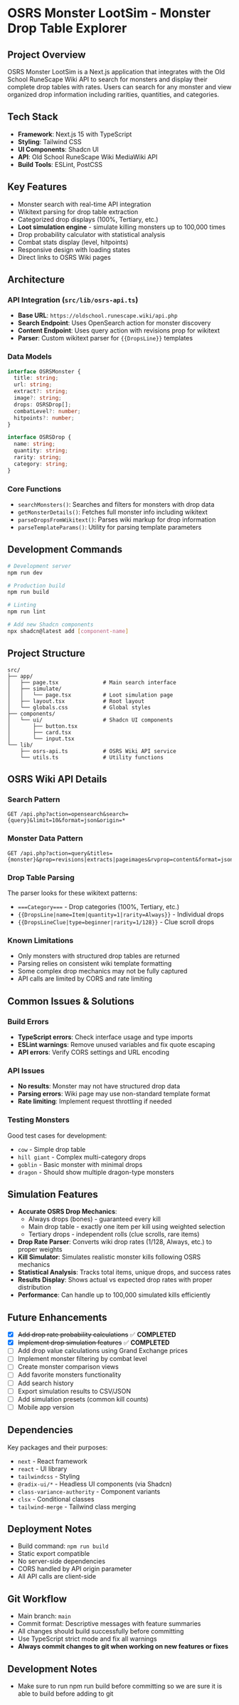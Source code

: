 # OSRS Monster LootSim - Monster Drop Table Explorer

## Project Overview
OSRS Monster LootSim is a Next.js application that integrates with the Old School RuneScape Wiki API to search for monsters and display their complete drop tables with rates. Users can search for any monster and view organized drop information including rarities, quantities, and categories.

## Tech Stack
- **Framework**: Next.js 15 with TypeScript
- **Styling**: Tailwind CSS
- **UI Components**: Shadcn UI
- **API**: Old School RuneScape Wiki MediaWiki API
- **Build Tools**: ESLint, PostCSS

## Key Features
- Monster search with real-time API integration
- Wikitext parsing for drop table extraction
- Categorized drop displays (100%, Tertiary, etc.)
- **Loot simulation engine** - simulate killing monsters up to 100,000 times
- Drop probability calculator with statistical analysis
- Combat stats display (level, hitpoints)
- Responsive design with loading states
- Direct links to OSRS Wiki pages

## Architecture

### API Integration (`src/lib/osrs-api.ts`)
- **Base URL**: `https://oldschool.runescape.wiki/api.php`
- **Search Endpoint**: Uses OpenSearch action for monster discovery
- **Content Endpoint**: Uses query action with revisions prop for wikitext
- **Parser**: Custom wikitext parser for `{{DropsLine}}` templates

### Data Models
```typescript
interface OSRSMonster {
  title: string;
  url: string;
  extract?: string;
  image?: string;
  drops: OSRSDrop[];
  combatLevel?: number;
  hitpoints?: number;
}

interface OSRSDrop {
  name: string;
  quantity: string;
  rarity: string;
  category: string;
}
```

### Core Functions
- `searchMonsters()`: Searches and filters for monsters with drop data
- `getMonsterDetails()`: Fetches full monster info including wikitext
- `parseDropsFromWikitext()`: Parses wiki markup for drop information
- `parseTemplateParams()`: Utility for parsing template parameters

## Development Commands
```bash
# Development server
npm run dev

# Production build
npm run build

# Linting
npm run lint

# Add new Shadcn components
npx shadcn@latest add [component-name]
```

## Project Structure
```
src/
├── app/
│   ├── page.tsx              # Main search interface
│   ├── simulate/
│   │   └── page.tsx          # Loot simulation page
│   ├── layout.tsx            # Root layout
│   └── globals.css           # Global styles
├── components/
│   └── ui/                   # Shadcn UI components
│       ├── button.tsx
│       ├── card.tsx
│       └── input.tsx
└── lib/
    ├── osrs-api.ts           # OSRS Wiki API service
    └── utils.ts              # Utility functions
```

## OSRS Wiki API Details

### Search Pattern
```
GET /api.php?action=opensearch&search={query}&limit=10&format=json&origin=*
```

### Monster Data Pattern  
```
GET /api.php?action=query&titles={monster}&prop=revisions|extracts|pageimages&rvprop=content&format=json&origin=*
```

### Drop Table Parsing
The parser looks for these wikitext patterns:
- `===Category===` - Drop categories (100%, Tertiary, etc.)
- `{{DropsLine|name=Item|quantity=1|rarity=Always}}` - Individual drops
- `{{DropsLineClue|type=beginner|rarity=1/128}}` - Clue scroll drops

### Known Limitations
- Only monsters with structured drop tables are returned
- Parsing relies on consistent wiki template formatting
- Some complex drop mechanics may not be fully captured
- API calls are limited by CORS and rate limiting

## Common Issues & Solutions

### Build Errors
- **TypeScript errors**: Check interface usage and type imports
- **ESLint warnings**: Remove unused variables and fix quote escaping
- **API errors**: Verify CORS settings and URL encoding

### API Issues
- **No results**: Monster may not have structured drop data
- **Parsing errors**: Wiki page may use non-standard template format
- **Rate limiting**: Implement request throttling if needed

### Testing Monsters
Good test cases for development:
- `cow` - Simple drop table
- `hill giant` - Complex multi-category drops  
- `goblin` - Basic monster with minimal drops
- `dragon` - Should show multiple dragon-type monsters

## Simulation Features
- **Accurate OSRS Drop Mechanics**: 
  - Always drops (bones) - guaranteed every kill
  - Main drop table - exactly one item per kill using weighted selection
  - Tertiary drops - independent rolls (clue scrolls, rare items)
- **Drop Rate Parser**: Converts wiki drop rates (1/128, Always, etc.) to proper weights
- **Kill Simulator**: Simulates realistic monster kills following OSRS mechanics
- **Statistical Analysis**: Tracks total items, unique drops, and success rates
- **Results Display**: Shows actual vs expected drop rates with proper distribution
- **Performance**: Can handle up to 100,000 simulated kills efficiently

## Future Enhancements
- [x] ~~Add drop rate probability calculations~~ ✅ **COMPLETED**
- [x] ~~Implement drop simulation features~~ ✅ **COMPLETED**
- [ ] Add drop value calculations using Grand Exchange prices
- [ ] Implement monster filtering by combat level
- [ ] Create monster comparison views
- [ ] Add favorite monsters functionality
- [ ] Add search history
- [ ] Export simulation results to CSV/JSON
- [ ] Add simulation presets (common kill counts)
- [ ] Mobile app version

## Dependencies
Key packages and their purposes:
- `next` - React framework
- `react` - UI library
- `tailwindcss` - Styling
- `@radix-ui/*` - Headless UI components (via Shadcn)
- `class-variance-authority` - Component variants
- `clsx` - Conditional classes
- `tailwind-merge` - Tailwind class merging

## Deployment Notes
- Build command: `npm run build`
- Static export compatible
- No server-side dependencies
- CORS handled by API origin parameter
- All API calls are client-side

## Git Workflow
- Main branch: `main`
- Commit format: Descriptive messages with feature summaries
- All changes should build successfully before committing
- Use TypeScript strict mode and fix all warnings
- **Always commit changes to git when working on new features or fixes**

## Development Notes
- Make sure to run npm run build before committing so we are sure it is able to build before adding to git
